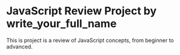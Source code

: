 # JavaScript Review Project by write_your_full_name
This is project is a review of JavaScript concepts, from beginner to advanced.